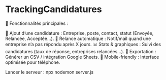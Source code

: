 # TrackingCandidatures

🔹 Fonctionnalités principales :

💼 Ajout d’une candidature : Entreprise, poste, contact, statut (Envoyée, Relancée, Acceptée…).
📅 Relance automatique : Notif/mail quand une entreprise n’a pas répondu après X jours.
📊 Stats & graphiques : Suivi des candidatures (taux de réponse, entreprises relancées…).
📄 Exportation : Générer un CSV / intégration Google Sheets.
📱 Mobile-friendly : Interface optimisée pour téléphone.

Lancer le serveur : npx nodemon server.js
